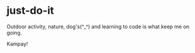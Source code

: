# just-do-it

Outdoor activity, nature, dog's(^_^) and learning to code is what keep me on going. 

Kampay!
